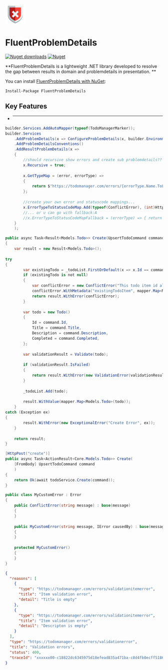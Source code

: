 <img src="https://github.com/ElysiumLabs/FluentProblemDetails/blob/main/resources/icons/FluentProblemDetails-Icon-64.png" alt="FluentProblemDetails"/>

# FluentProblemDetails

[![Nuget downloads](https://img.shields.io/nuget/v/fluentproblemdetails.svg)](https://www.nuget.org/packages/FluentProblemDetails/)
[![Nuget](https://img.shields.io/nuget/dt/fluentproblemdetails)](https://www.nuget.org/packages/FluentProblemDetails/)

**FluentProblemDetails is a lightweight .NET library developed to resolve the gap  between results in domain and problemdetails in presentation. **

You can install [FluentProblemDetails with NuGet](https://www.nuget.org/packages/FluentProblemDetails/):

```
Install-Package FluentProblemDetails
```

## Key Features

- *****

```csharp
builder.Services.AddAutoMapper(typeof(TodoManagerMarker));
builder.Services
    .AddProblemDetails(x => ConfigureProblemDetails(x, builder.Environment))
    .AddProblemDetailsConventions()
    .AddResultProblemDetails(x => 
    {
        //should recursive show errors and create sub problemdetails??
        x.Recursive = true;

        x.GetTypeMap = (error, errorType) =>
        {
            return $"https://todomanager.com/errors/{errorType.Name.ToLower()}";
        };

        //create your own error and statuscode mappings...
        x.ErrorTypeToStatusCodeMap.Add(typeof(ConflictError), (int)HttpStatusCode.Conflict);
        //... or u can go with fallback:A
        //x.ErrorTypeToStatusCodeMapFallback = (errorType) => { return 418; }; //im teapot
    }
    );
```

```csharp
public async Task<Result<Models.Todo>> Create(UpsertTodoCommand command)
{
    var result = new Result<Models.Todo>();

try
{
        var existingTodo = _todoList.FirstOrDefault(x => x.Id == command.Id);
        if (existingTodo is not null)
        {
            var conflictError = new ConflictError("This todo item id already exists");
            conflictError.WithMetadata("existingTodoItem", mapper.Map<Models.Todo>(existingTodo));
            return result.WithError(conflictError);
        }

        var todo = new Todo()
        {
            Id = command.Id,
            Title = command.Title,
            Description = command.Description,
            Completed = command.Completed,
        };

        var validationResult = Validate(todo);

        if (validationResult.IsFailed)
        {
            return result.WithError(new ValidationError(validationResult.Errors));
        }

        _todoList.Add(todo);

        result.WithValue(mapper.Map<Models.Todo>(todo));
    }
catch (Exception ex)
{
        result.WithError(new ExceptionalError("Create Error", ex));
    }

    return result;
}
```

```csharp
[HttpPost("create")]
public async Task<ActionResult<Core.Models.Todo>> Create(
    [FromBody] UpsertTodoCommand command
    ) 
{
    return Ok(await todoService.Create(command));
}
```

```csharp
public class MyCustomError : Error
{
    public ConflictError(string message) : base(message)
    {
    }

    public MyCustomError(string message, IError causedBy) : base(message, causedBy)
    {
    }

    protected MyCustomError()
    {
    }
}
```


```json
{
  "reasons": [
    {
      "type": "https://todomanager.com/errors/validationitemerror",
      "title": "Item validation error",
      "detail": "Title is empty"
    },
    {
      "type": "https://todomanager.com/errors/validationitemerror",
      "title": "Item validation error",
      "detail": "Descripton is empty"
    }
  ],
  "type": "https://todomanager.com/errors/validationerror",
  "title": "Validation errors",
  "status": 400,
  "traceId": "xxxxxx00-c18822dc6345975d18efead835a471ba-c8d4fb0ecff51861-00"
}
```
